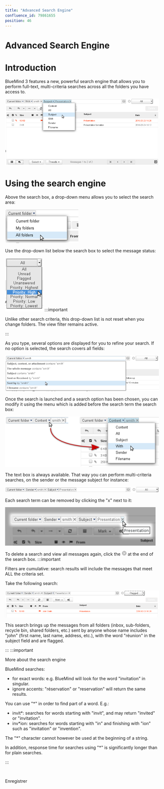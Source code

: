 ```yaml
---
title: "Advanced Search Engine"
confluence_id: 79861655
position: 46
---
```

# Advanced Search Engine


# Introduction

BlueMind 3 features a new, powerful search engine that allows you to perform full-text, multi-criteria searches across all the folders you have access to.


![](../../attachments/79861655/79861672.png)

# Using the search engine

Above the search box, a drop-down menu allows you to select the search area:

![](../../attachments/79861655/79861670.png)

Use the drop-down list below the search box to select the message status:

![](../../attachments/79861655/79861668.png)
:::important

Unlike other search criteria, this drop-down list is not reset when you change folders. The view filter remains active.

:::

As you type, several options are displayed for you to refine your search. If no option is selected, the search covers all fields:

![](../../attachments/79861655/79861666.png)

Once the search is launched and a search option has been chosen, you can modify it using the menu which is added before the search term the search box:

![](../../attachments/79861655/79861664.png)

The text box is always available. That way you can perform multi-criteria searches, on the sender or the message subject for instance:

![](../../attachments/79861655/79861662.png)

Each search term can be removed by clicking the "x" next to it:

![](../../attachments/79861655/79861658.png)

To delete a search and view all messages again, click the ![](../../attachments/79861655/79861657.png) at the end of the search box.
:::important

Filters are cumulative: search results will include the messages that meet ALL the criteria set.

Take the following search:

![](../../attachments/79861655/79861660.png)

This search brings up the messages from all folders (inbox, sub-folders, recycle bin, shared folders, etc.) sent by anyone whose name includes "john" (first name, last name, address, etc.), with the word "réunion" in the subject field and are flagged.

:::
:::important

More about the search engine

BlueMind searches:

- for exact words: e.g. BlueMind will look for the word "invitation" in singular.
- ignore accents: "réservation" or "reservation" will return the same results.


You can use "*" in order to find part of a word. E.g.:

- invit*: searches for words starting with "invit", and may return "invited" or "invitation".
- inv*ion: searches for words starting with "in" and finishing with "ion" such as "invitation" or "invention".


The "*" character cannot however be used at the beginning of a string.

In addition, response time for searches using "*" is significantly longer than for plain searches.

:::


 

Enregistrer

